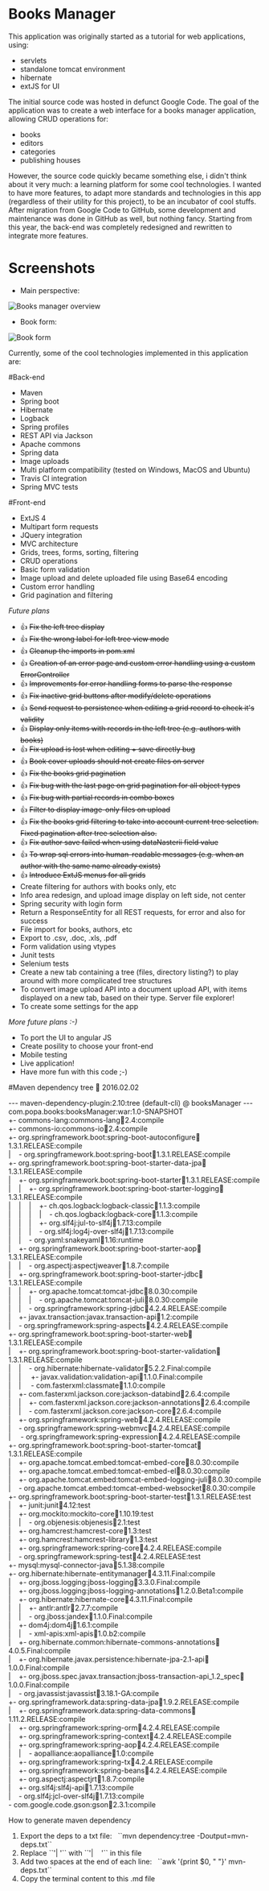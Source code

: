 # Books Manager

This application was originally started as a tutorial for web applications, using:

 * servlets
 * standalone tomcat environment
 * hibernate
 * extJS for UI

The initial source code was hosted in defunct Google Code. The goal of the application was to create a web interface 
for a books manager application, allowing CRUD operations for:

 * books
 * editors
 * categories
 * publishing houses

However, the source code quickly became something else, i didn't think about it very much: a learning platform for some
cool technologies. I wanted to have more features, to adapt more standards and technologies in this app (regardless of 
their utility for this project), to be an incubator of cool stuffs. After migration from Google Code to GitHub, some 
development and maintenance was done in GitHub as well, but nothing fancy. Starting from this year, the back-end was
completely redesigned and rewritten to integrate more features.

# Screenshots

 * Main perspective:
 
 ![Books manager overview](http://i64.tinypic.com/2lduk94.png)
 
 * Book form:
 
 ![Book form](http://i63.tinypic.com/sm5yj8.png)

Currently, some of the cool technologies implemented in this application are:

#Back-end
    
* Maven
* Spring boot
* Hibernate
* Logback
* Spring profiles
* REST API via Jackson
* Apache commons
* Spring data
* Image uploads
* Multi platform compatibility (tested on Windows, MacOS and Ubuntu)
* Travis CI integration
* Spring MVC tests
    
#Front-end
  
* ExtJS 4
* Multipart form requests
* JQuery integration
* MVC architecture
* Grids, trees, forms, sorting, filtering
* CRUD operations
* Basic form validation
* Image upload and delete uploaded file using Base64 encoding
* Custom error handling
* Grid pagination and filtering
    
<i>Future plans</i>

* :thumbsup: ~~Fix the left tree display~~
* :thumbsup: ~~Fix the wrong label for left tree view mode~~
* :thumbsup: ~~Cleanup the imports in pom.xml~~
* :thumbsup: ~~Creation of an error page and custom error handling using a custom ErrorController~~
* :thumbsup: ~~Improvements for error handling forms to parse the response~~
* :thumbsup: ~~Fix inactive grid buttons after modify/delete operations~~
* :thumbsup: ~~Send request to persistence when editing a grid record to check it's validity~~
* :thumbsup: ~~Display only items with records in the left tree (e.g. authors with books)~~
* :thumbsup: ~~Fix upload is lost when editing + save directly bug~~
* :thumbsup: ~~Book cover uploads should not create files on server~~
* :thumbsup: ~~Fix the books grid pagination~~
* :thumbsup: ~~Fix bug with the last page on grid pagination for all object types~~
* :thumbsup: ~~Fix bug with partial records in combo boxes~~
* :thumbsup: ~~Filter to display image-only files on upload~~
* :thumbsup: ~~Fix the books grid filtering to take into account current tree selection. Fixed pagination after tree selection also.~~
* :thumbsup: ~~Fix author save failed when using dataNasterii field value~~
* :thumbsup: ~~To wrap sql errors into human-readable messages (e.g. when an author with the same name already exists)~~
* :thumbsup: ~~Introduce ExtJS menus for all grids~~
* Create filtering for authors with books only, etc
* Info area redesign, and upload image display on left side, not center
* Spring security with login form
* Return a ResponseEntity for all REST requests, for error and also for success
* File import for books, authors, etc
* Export to .csv, .doc, .xls, .pdf
* Form validation using vtypes
* Junit tests
* Selenium tests
* Create a new tab containing a tree (files, directory listing?) to play around with more complicated tree structures
* To convert image upload API into a document upload API, with items displayed on a new tab, based on their type. Server file explorer!
* To create some settings for the app
    
<i>More future plans :-) </i>
  
* To port the UI to angular JS
* Create posility to choose your front-end
* Mobile testing
* Live application!
* Have more fun with this code ;-)

#Maven dependency tree :date: 2016.02.02
 
 --- maven-dependency-plugin:2.10:tree (default-cli) @ booksManager ---   
 com.popa.books:booksManager:war:1.0-SNAPSHOT   
 +- commons-lang:commons-lang:jar:2.4:compile   
 +- commons-io:commons-io:jar:2.4:compile   
 +- org.springframework.boot:spring-boot-autoconfigure:jar:1.3.1.RELEASE:compile   
 |&nbsp;&nbsp;&nbsp;&nbsp;\- org.springframework.boot:spring-boot:jar:1.3.1.RELEASE:compile   
 +- org.springframework.boot:spring-boot-starter-data-jpa:jar:1.3.1.RELEASE:compile   
 |&nbsp;&nbsp;&nbsp;&nbsp;+- org.springframework.boot:spring-boot-starter:jar:1.3.1.RELEASE:compile   
 |&nbsp;&nbsp;&nbsp;&nbsp;|&nbsp;&nbsp;&nbsp;&nbsp;+- org.springframework.boot:spring-boot-starter-logging:jar:1.3.1.RELEASE:compile   
 |&nbsp;&nbsp;&nbsp;&nbsp;|&nbsp;&nbsp;&nbsp;&nbsp;|&nbsp;&nbsp;&nbsp;&nbsp;+- ch.qos.logback:logback-classic:jar:1.1.3:compile   
 |&nbsp;&nbsp;&nbsp;&nbsp;|&nbsp;&nbsp;&nbsp;&nbsp;|&nbsp;&nbsp;&nbsp;&nbsp;|&nbsp;&nbsp;&nbsp;&nbsp;\- ch.qos.logback:logback-core:jar:1.1.3:compile   
 |&nbsp;&nbsp;&nbsp;&nbsp;|&nbsp;&nbsp;&nbsp;&nbsp;|&nbsp;&nbsp;&nbsp;&nbsp;+- org.slf4j:jul-to-slf4j:jar:1.7.13:compile   
 |&nbsp;&nbsp;&nbsp;&nbsp;|&nbsp;&nbsp;&nbsp;&nbsp;|&nbsp;&nbsp;&nbsp;&nbsp;\- org.slf4j:log4j-over-slf4j:jar:1.7.13:compile   
 |&nbsp;&nbsp;&nbsp;&nbsp;|&nbsp;&nbsp;&nbsp;&nbsp;\- org.yaml:snakeyaml:jar:1.16:runtime   
 |&nbsp;&nbsp;&nbsp;&nbsp;+- org.springframework.boot:spring-boot-starter-aop:jar:1.3.1.RELEASE:compile   
 |&nbsp;&nbsp;&nbsp;&nbsp;|&nbsp;&nbsp;&nbsp;&nbsp;\- org.aspectj:aspectjweaver:jar:1.8.7:compile   
 |&nbsp;&nbsp;&nbsp;&nbsp;+- org.springframework.boot:spring-boot-starter-jdbc:jar:1.3.1.RELEASE:compile   
 |&nbsp;&nbsp;&nbsp;&nbsp;|&nbsp;&nbsp;&nbsp;&nbsp;+- org.apache.tomcat:tomcat-jdbc:jar:8.0.30:compile   
 |&nbsp;&nbsp;&nbsp;&nbsp;|&nbsp;&nbsp;&nbsp;&nbsp;|&nbsp;&nbsp;&nbsp;&nbsp;\- org.apache.tomcat:tomcat-juli:jar:8.0.30:compile   
 |&nbsp;&nbsp;&nbsp;&nbsp;|&nbsp;&nbsp;&nbsp;&nbsp;\- org.springframework:spring-jdbc:jar:4.2.4.RELEASE:compile   
 |&nbsp;&nbsp;&nbsp;&nbsp;+- javax.transaction:javax.transaction-api:jar:1.2:compile   
 |&nbsp;&nbsp;&nbsp;&nbsp;\- org.springframework:spring-aspects:jar:4.2.4.RELEASE:compile   
 +- org.springframework.boot:spring-boot-starter-web:jar:1.3.1.RELEASE:compile   
 |&nbsp;&nbsp;&nbsp;&nbsp;+- org.springframework.boot:spring-boot-starter-validation:jar:1.3.1.RELEASE:compile   
 |&nbsp;&nbsp;&nbsp;&nbsp;|&nbsp;&nbsp;&nbsp;&nbsp;\- org.hibernate:hibernate-validator:jar:5.2.2.Final:compile   
 |&nbsp;&nbsp;&nbsp;&nbsp;|&nbsp;&nbsp;&nbsp;&nbsp;   +- javax.validation:validation-api:jar:1.1.0.Final:compile   
 |&nbsp;&nbsp;&nbsp;&nbsp;|&nbsp;&nbsp;&nbsp;&nbsp;   \- com.fasterxml:classmate:jar:1.1.0:compile   
 |&nbsp;&nbsp;&nbsp;&nbsp;+- com.fasterxml.jackson.core:jackson-databind:jar:2.6.4:compile   
 |&nbsp;&nbsp;&nbsp;&nbsp;|&nbsp;&nbsp;&nbsp;&nbsp;+- com.fasterxml.jackson.core:jackson-annotations:jar:2.6.4:compile   
 |&nbsp;&nbsp;&nbsp;&nbsp;|&nbsp;&nbsp;&nbsp;&nbsp;\- com.fasterxml.jackson.core:jackson-core:jar:2.6.4:compile   
 |&nbsp;&nbsp;&nbsp;&nbsp;+- org.springframework:spring-web:jar:4.2.4.RELEASE:compile   
 |&nbsp;&nbsp;&nbsp;&nbsp;\- org.springframework:spring-webmvc:jar:4.2.4.RELEASE:compile   
 |&nbsp;&nbsp;&nbsp;&nbsp;   \- org.springframework:spring-expression:jar:4.2.4.RELEASE:compile   
 +- org.springframework.boot:spring-boot-starter-tomcat:jar:1.3.1.RELEASE:compile   
 |&nbsp;&nbsp;&nbsp;&nbsp;+- org.apache.tomcat.embed:tomcat-embed-core:jar:8.0.30:compile   
 |&nbsp;&nbsp;&nbsp;&nbsp;+- org.apache.tomcat.embed:tomcat-embed-el:jar:8.0.30:compile   
 |&nbsp;&nbsp;&nbsp;&nbsp;+- org.apache.tomcat.embed:tomcat-embed-logging-juli:jar:8.0.30:compile   
 |&nbsp;&nbsp;&nbsp;&nbsp;\- org.apache.tomcat.embed:tomcat-embed-websocket:jar:8.0.30:compile   
 +- org.springframework.boot:spring-boot-starter-test:jar:1.3.1.RELEASE:test   
 |&nbsp;&nbsp;&nbsp;&nbsp;+- junit:junit:jar:4.12:test   
 |&nbsp;&nbsp;&nbsp;&nbsp;+- org.mockito:mockito-core:jar:1.10.19:test   
 |&nbsp;&nbsp;&nbsp;&nbsp;|&nbsp;&nbsp;&nbsp;&nbsp;\- org.objenesis:objenesis:jar:2.1:test   
 |&nbsp;&nbsp;&nbsp;&nbsp;+- org.hamcrest:hamcrest-core:jar:1.3:test   
 |&nbsp;&nbsp;&nbsp;&nbsp;+- org.hamcrest:hamcrest-library:jar:1.3:test   
 |&nbsp;&nbsp;&nbsp;&nbsp;+- org.springframework:spring-core:jar:4.2.4.RELEASE:compile   
 |&nbsp;&nbsp;&nbsp;&nbsp;\- org.springframework:spring-test:jar:4.2.4.RELEASE:test   
 +- mysql:mysql-connector-java:jar:5.1.38:compile   
 +- org.hibernate:hibernate-entitymanager:jar:4.3.11.Final:compile   
 |&nbsp;&nbsp;&nbsp;&nbsp;+- org.jboss.logging:jboss-logging:jar:3.3.0.Final:compile   
 |&nbsp;&nbsp;&nbsp;&nbsp;+- org.jboss.logging:jboss-logging-annotations:jar:1.2.0.Beta1:compile   
 |&nbsp;&nbsp;&nbsp;&nbsp;+- org.hibernate:hibernate-core:jar:4.3.11.Final:compile   
 |&nbsp;&nbsp;&nbsp;&nbsp;|&nbsp;&nbsp;&nbsp;&nbsp;+- antlr:antlr:jar:2.7.7:compile   
 |&nbsp;&nbsp;&nbsp;&nbsp;|&nbsp;&nbsp;&nbsp;&nbsp;\- org.jboss:jandex:jar:1.1.0.Final:compile   
 |&nbsp;&nbsp;&nbsp;&nbsp;+- dom4j:dom4j:jar:1.6.1:compile   
 |&nbsp;&nbsp;&nbsp;&nbsp;|&nbsp;&nbsp;&nbsp;&nbsp;\- xml-apis:xml-apis:jar:1.0.b2:compile   
 |&nbsp;&nbsp;&nbsp;&nbsp;+- org.hibernate.common:hibernate-commons-annotations:jar:4.0.5.Final:compile   
 |&nbsp;&nbsp;&nbsp;&nbsp;+- org.hibernate.javax.persistence:hibernate-jpa-2.1-api:jar:1.0.0.Final:compile   
 |&nbsp;&nbsp;&nbsp;&nbsp;+- org.jboss.spec.javax.transaction:jboss-transaction-api_1.2_spec:jar:1.0.0.Final:compile   
 |&nbsp;&nbsp;&nbsp;&nbsp;\- org.javassist:javassist:jar:3.18.1-GA:compile   
 +- org.springframework.data:spring-data-jpa:jar:1.9.2.RELEASE:compile   
 |&nbsp;&nbsp;&nbsp;&nbsp;+- org.springframework.data:spring-data-commons:jar:1.11.2.RELEASE:compile   
 |&nbsp;&nbsp;&nbsp;&nbsp;+- org.springframework:spring-orm:jar:4.2.4.RELEASE:compile   
 |&nbsp;&nbsp;&nbsp;&nbsp;+- org.springframework:spring-context:jar:4.2.4.RELEASE:compile   
 |&nbsp;&nbsp;&nbsp;&nbsp;+- org.springframework:spring-aop:jar:4.2.4.RELEASE:compile   
 |&nbsp;&nbsp;&nbsp;&nbsp;|&nbsp;&nbsp;&nbsp;&nbsp;\- aopalliance:aopalliance:jar:1.0:compile   
 |&nbsp;&nbsp;&nbsp;&nbsp;+- org.springframework:spring-tx:jar:4.2.4.RELEASE:compile   
 |&nbsp;&nbsp;&nbsp;&nbsp;+- org.springframework:spring-beans:jar:4.2.4.RELEASE:compile   
 |&nbsp;&nbsp;&nbsp;&nbsp;+- org.aspectj:aspectjrt:jar:1.8.7:compile   
 |&nbsp;&nbsp;&nbsp;&nbsp;+- org.slf4j:slf4j-api:jar:1.7.13:compile   
 |&nbsp;&nbsp;&nbsp;&nbsp;\- org.slf4j:jcl-over-slf4j:jar:1.7.13:compile   
 \- com.google.code.gson:gson:jar:2.3.1:compile  
 
 How to generate maven dependency
 <ol>
    <li> Export the deps to a txt file:  
        &nbsp;&nbsp;``mvn dependency:tree -Doutput=mvn-deps.txt`` </li>
    <li> Replace ``'|  '`` with ``'|&nbsp;&nbsp;&nbsp;&nbsp;'`` in this file</li>
    <li> Add two spaces at the end of each line:  
    &nbsp;&nbsp;``awk '{print $0, "  "}' mvn-deps.txt``
    </li>
    <li> Copy the terminal content to this .md file</li>
 <ol>